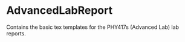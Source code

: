 AdvancedLabReport
=================

Contains the basic tex templates for the PHY417s (Advanced Lab) lab reports.